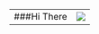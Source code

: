 


<table>
    <tr>
      <td><div>###Hi There</div></td><td><img src="https://media.giphy.com/media/Nx0rz3jtxtEre/giphy.gif"></td>
    </tr>
</table>
